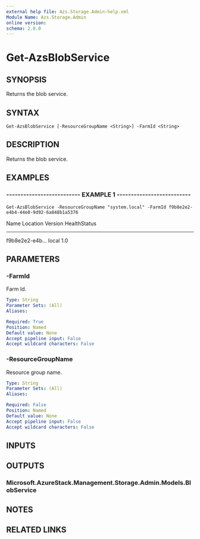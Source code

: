 ```yaml
---
external help file: Azs.Storage.Admin-help.xml
Module Name: Azs.Storage.Admin
online version: 
schema: 2.0.0
---
```


# Get-AzsBlobService

## SYNOPSIS
Returns the blob service.

## SYNTAX

```
Get-AzsBlobService [-ResourceGroupName <String>] -FarmId <String>
```

## DESCRIPTION
Returns the blob service.

## EXAMPLES

### -------------------------- EXAMPLE 1 --------------------------
```
Get-AzsBlobService -ResourceGroupName "system.local" -FarmId f9b8e2e2-e4b4-44e0-9d92-6a848b1a5376
```

Name            Location        Version         HealthStatus
----            --------        -------         ------------
f9b8e2e2-e4b...
local           1.0

## PARAMETERS

### -FarmId
Farm Id.

```yaml
Type: String
Parameter Sets: (All)
Aliases: 

Required: True
Position: Named
Default value: None
Accept pipeline input: False
Accept wildcard characters: False
```

### -ResourceGroupName
Resource group name.

```yaml
Type: String
Parameter Sets: (All)
Aliases: 

Required: False
Position: Named
Default value: None
Accept pipeline input: False
Accept wildcard characters: False
```

## INPUTS

## OUTPUTS

### Microsoft.AzureStack.Management.Storage.Admin.Models.BlobService

## NOTES

## RELATED LINKS

